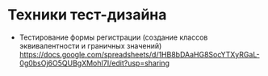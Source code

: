 # Техники тест-дизайна

- Тестирование формы регистрации (создание классов эквивалентности и граничных значений) https://docs.google.com/spreadsheets/d/1HB8bDAaHG8SocYTXyRGaL-0g0bsOj6O5QUBgXMohI7I/edit?usp=sharing
